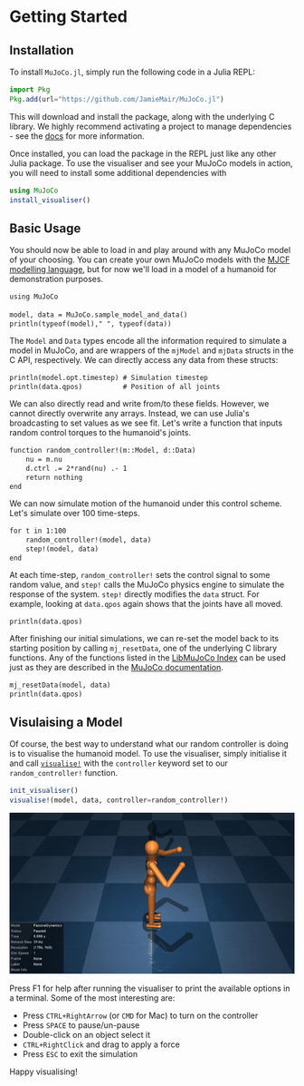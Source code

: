 # Getting Started

## Installation

To install `MuJoCo.jl`, simply run the following code in a Julia REPL:
```julia
import Pkg
Pkg.add(url="https://github.com/JamieMair/MuJoCo.jl")
```
This will download and install the package, along with the underlying C library. We highly recommend activating a project to manage dependencies - see the [docs](https://docs.julialang.org/en/v1/stdlib/Pkg/) for more information.

Once installed, you can load the package in the REPL just like any other Julia package. To use the visualiser and see your MuJoCo models in action, you will need to install some additional dependencies with
```julia
using MuJoCo
install_visualiser()
```

## Basic Usage

You should now be able to load in and play around with any MuJoCo model of your choosing. You can create your own MuJoCo models with the [MJCF modelling language](https://mujoco.readthedocs.io/en/stable/XMLreference.html), but for now we'll load in a model of a humanoid for demonstration purposes.
```@example demo
using MuJoCo

model, data = MuJoCo.sample_model_and_data()
println(typeof(model)," ", typeof(data))
```
The `Model` and `Data` types encode all the information required to simulate a model in MuJoCo, and are wrappers of the `mjModel` and `mjData` structs in the C API, respectively. We can directly access any data from these structs:
```@example demo
println(model.opt.timestep) # Simulation timestep
println(data.qpos)          # Position of all joints
```
We can also directly read and write from/to these fields. However, we cannot directly overwrite any arrays. Instead, we can use Julia's broadcasting to set values as we see fit. Let's write a function that inputs random control torques to the humanoid's joints.
```@example demo
function random_controller!(m::Model, d::Data)
    nu = m.nu
    d.ctrl .= 2*rand(nu) .- 1
    return nothing
end
```
We can now simulate motion of the humanoid under this control scheme. Let's simulate over 100 time-steps.
```@example demo
for t in 1:100
    random_controller!(model, data)
    step!(model, data)
end
```
At each time-step, `random_controller!` sets the control signal to some random value, and `step!` calls the MuJoCo physics engine to simulate the response of the system. `step!` directly modifies the `data` struct. For example, looking at `data.qpos` again shows that the joints have all moved.
```@example demo
println(data.qpos)
```
After finishing our initial simulations, we can re-set the model back to its starting position by calling `mj_resetData`, one of the underlying C library functions. Any of the functions listed in the [LibMuJoCo Index](@ref) can be used just as they are described in the [MuJoCo documentation](https://mujoco.readthedocs.io/en/stable/APIreference/index.html).
```@example demo
mj_resetData(model, data)
println(data.qpos)
```

## Visulaising a Model

Of course, the best way to understand what our random controller is doing is to visualise the humanoid model. To use the visualiser, simply initialise it and call [`visualise!`](@ref) with the `controller` keyword set to our `random_controller!` function.
```julia
init_visualiser()
visualise!(model, data, controller=random_controller!)
```
![](humanoid_random_demo.gif)

Press F1 for help after running the visualiser to print the available options in a terminal. Some of the most interesting are:
- Press `CTRL+RightArrow` (or `CMD` for Mac) to turn on the controller
- Press `SPACE` to pause/un-pause
- Double-click on an object select it
- `CTRL+RightClick` and drag to apply a force
- Press `ESC` to exit the simulation

Happy visualising!